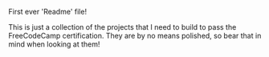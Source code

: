 First ever 'Readme' file!

This is just a collection of the projects that I need to build to pass the FreeCodeCamp certification.
They are by no means polished, so bear that in mind when looking at them!
